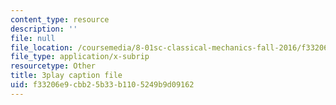 ```yaml
---
content_type: resource
description: ''
file: null
file_location: /coursemedia/8-01sc-classical-mechanics-fall-2016/f33206e9cbb25b33b1105249b9d09162_sN-m5WkbMyI.vtt
file_type: application/x-subrip
resourcetype: Other
title: 3play caption file
uid: f33206e9-cbb2-5b33-b110-5249b9d09162
---
```

